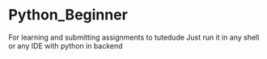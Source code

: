 # Python_Beginner
For learning and submitting assignments to tutedude
Just run it in any shell or any IDE with python in backend
